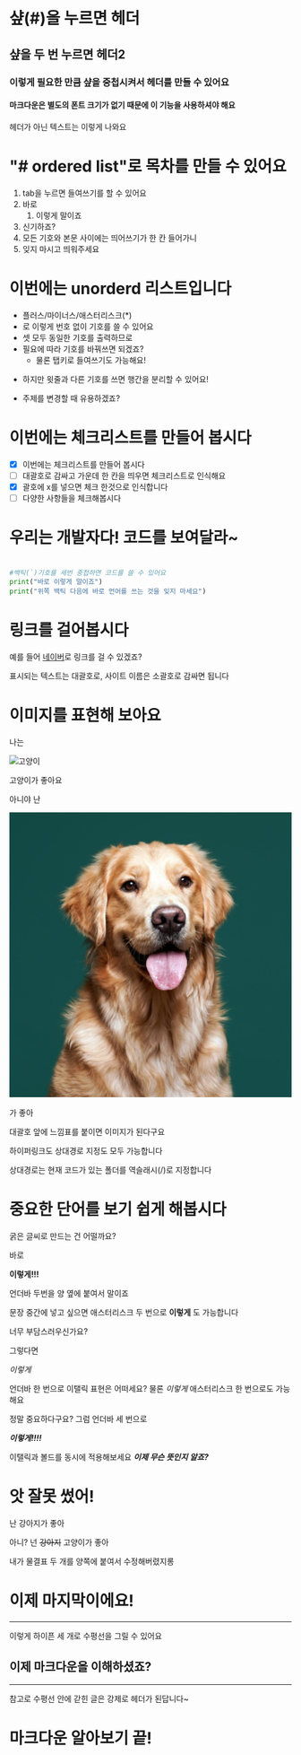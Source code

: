 # 샾(#)을 누르면 헤더
## 샾을 두 번 누르면 헤더2
### 이렇게 필요한 만큼 샾을 중첩시켜서 헤더를 만들 수 있어요
#### 마크다운은 별도의 폰트 크기가 없기 때문에 이 기능을 사용하셔야 해요

헤더가 아닌 텍스트는 이렇게 나와요

# "# ordered list"로 목차를 만들 수 있어요
1. tab을 누르면 들여쓰기를 할 수 있어요
2. 바로
   1. 이렇게 말이죠
3. 신기하죠?
4. 모든 기호와 본문 사이에는 띄어쓰기가 한 칸 들어가니
5. 잊지 마시고 띄워주세요

# 이번에는 unorderd 리스트입니다
+ 플러스/마이너스/애스터리스크(*)
+ 로 이렇게 번호 없이 기호를 쓸 수 있어요
+ 셋 모두 동일한 기호를 출력하므로
+ 필요에 따라 기호를 바꿔쓰면 되겠죠?
  + 물론 탭키로 들여쓰기도 가능해요!
* 하지만 윗줄과 다른 기호를 쓰면 행간을 분리할 수 있어요!
- 주제를 변경할 때 유용하겠죠?
# 이번에는 체크리스트를 만들어 봅시다

- [x] 이번에는 체크리스트를 만들어 봅시다
- [ ] 대괄호로 감싸고 가운데 한 칸을 띄우면 체크리스트로 인식해요
- [x] 괄호에 x를 넣으면 체크 한것으로 인식합니다
- [ ] 다양한 사항들을 체크해봅시다

# 우리는 개발자다! 코드를 보여달라~

```python

#백틱(`)기호를 세번 중첩하면 코드를 쓸 수 있어요
print("바로 이렇게 말이죠")
print("위쪽 백틱 다음에 바로 언어를 쓰는 것을 잊지 마세요")

```

# 링크를 걸어봅시다
예를 들어 [네이버](http://www.naver.com)로 링크를 걸 수 있겠죠?

표시되는 텍스트는 대괄호로, 사이트 이름은 소괄호로 감싸면 됩니다

# 이미지를 표현해 보아요
나는

![고양이](https://search.pstatic.net/common?type=f&size=518x522&quality=95&direct=true&src=http%3A%2F%2Fshop1.phinf.naver.net%2F20200415_119%2F1586962091665ezzNt_JPEG%2F23097701084400309_743849486.jpeg)

고양이가 좋아요

아니야 난 

![강아지](/dog.jpg)

가 좋아

대괄호 앞에 느낌표를 붙이면 이미지가 된다구요

하이퍼링크도 상대경로 지정도 모두 가능합니다

상대경로는 현재 코드가 있는 폴더를 역슬래시(/)로 지정합니다

# 중요한 단어를 보기 쉽게 해봅시다

굵은 글씨로 만드는 건 어떨까요?

바로 

__이렇게!!!__  

언더바 두번을 양 옆에 붙여서 말이죠

문장 중간에 넣고 싶으면 애스터리스크 두 번으로 **이렇게** 도 가능합니다

너무 부담스러우신가요?

그렇다면 

_이렇게_ 

언더바 한 번으로 이탤릭 표현은 어떠세요? 물론 *이렇게* 애스터리스크 한 번으로도 가능해요

정말 중요하다구요? 그럼 언더바 세 번으로

___이렇게!!!!___

이탤릭과 볼드를 동시에 적용해보세요 ***이제 무슨 뜻인지 알죠?***

# 앗 잘못 썼어!

난 강아지가 좋아 

아니? 넌 ~~강아지~~ 고양이가 좋아

내가 물결표 두 개를 양쪽에 붙여서 수정해버렸지롱

# 이제 마지막이에요!
---
이렇게 하이픈 세 개로 수평선을 그릴 수 있어요

이제 마크다운을 이해하셨죠?
---
---
참고로 수평선 안에 갇힌 글은 강제로 헤더가 된답니다~

# 마크다운 알아보기 끝!